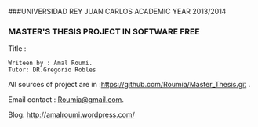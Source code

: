 ###UNIVERSIDAD REY JUAN CARLOS
ACADEMIC YEAR 2013/2014

### MASTER'S THESIS PROJECT IN SOFTWARE FREE
 Title :

    Writeen by : Amal Roumi.
    Tutor: DR.Gregorio Robles
   
  All sources  of project are in :https://github.com/Roumia/Master_Thesis.git .
  
  Email contact : Roumia@gmail.com.
  
  Blog: http://amalroumi.wordpress.com/ 
